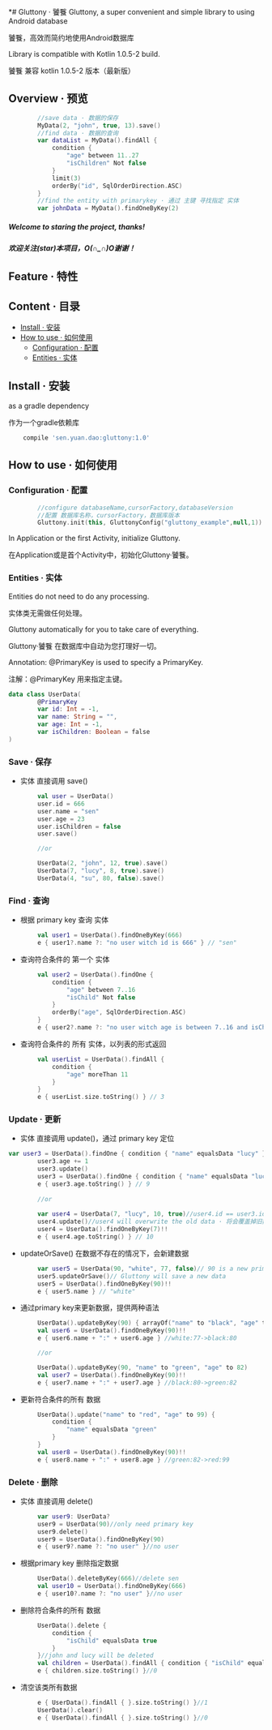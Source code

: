 *# Gluttony · 饕餮
Gluttony, a super convenient and simple library to using Android database

饕餮，高效而简约地使用Android数据库

Library is compatible with Kotlin 1.0.5-2 build.

饕餮 兼容 kotlin 1.0.5-2 版本（最新版）

## Overview · 预览
```kotlin
        //save data · 数据的保存
        MyData(2, "john", true, 13).save()
        //find data · 数据的查询
        var dataList = MyData().findAll {
            condition {
                "age" between 11..27
                "isChildren" Not false
            }
            limit(3)
            orderBy("id", SqlOrderDirection.ASC)
        }
        //find the entity with primarykey · 通过 主键 寻找指定 实体
        var johnData = MyData().findOneByKey(2)
```

##### Welcome to staring the project, thanks!

##### 欢迎关注(star)本项目，O(∩_∩)O谢谢！

## Feature · 特性

## Content · 目录

* [Install · 安装](#install--安装)
* [How to use · 如何使用](#how-to-use--如何使用)
	* [Configuration · 配置](#configuration--配置)
	* [Entities · 实体](#entities--实体)
 

## Install · 安装
as a gradle dependency

作为一个gradle依赖库

```groovy
    compile 'sen.yuan.dao:gluttony:1.0'
```
## How to use · 如何使用

### Configuration · 配置

```kotlin
        //configure databaseName,cursorFactory,databaseVersion 
        //配置 数据库名称，cursorFactory，数据库版本
        Gluttony.init(this, GluttonyConfig("gluttony_example",null,1))
```
In Application or the first Activity, initialize Gluttony. 

在Application或是首个Activity中，初始化Gluttony·饕餮。

### Entities · 实体
Entities do not need to do any processing. 

实体类无需做任何处理。

Gluttony automatically for you to take care of everything. 

Gluttony·饕餮 在数据库中自动为您打理好一切。

Annotation: @PrimaryKey is used to specify a PrimaryKey.

注解：@PrimaryKey 用来指定主键。
```kotlin
data class UserData(
        @PrimaryKey
        var id: Int = -1,
        var name: String = "",
        var age: Int = -1,
        var isChildren: Boolean = false
)
```


### Save · 保存
* 实体 直接调用 save()
```kotlin
        val user = UserData()
        user.id = 666
        user.name = "sen"
        user.age = 23
        user.isChildren = false
        user.save()

        //or

        UserData(2, "john", 12, true).save()
        UserData(7, "lucy", 8, true).save()
        UserData(4, "su", 80, false).save()
```


### Find · 查询
* 根据 primary key 查询 实体
```kotlin
        val user1 = UserData().findOneByKey(666)
        e { user1?.name ?: "no user witch id is 666" } // "sen"
```

* 查询符合条件的 第一个 实体
```kotlin
        val user2 = UserData().findOne {
            condition {
                "age" between 7..16
                "isChild" Not false
            }
            orderBy("age", SqlOrderDirection.ASC)
        }
        e { user2?.name ?: "no user witch age is between 7..16 and isChild is not false" } // "lucy"
```

* 查询符合条件的 所有 实体，以列表的形式返回
```kotlin
        val userList = UserData().findAll {
            condition {
                "age" moreThan 11
            }
        }
        e { userList.size.toString() } // 3
```

### Update · 更新

* 实体 直接调用 update()，通过 primary key 定位
```kotlin
var user3 = UserData().findOne { condition { "name" equalsData "lucy" } }!!
        user3.age += 1
        user3.update()
        user3 = UserData().findOne { condition { "name" equalsData "lucy" } }!!
        e { user3.age.toString() } // 9
        
        //or
        
        var user4 = UserData(7, "lucy", 10, true)//user4.id == user3.id · 注意primary key相同
        user4.update()//user4 will overwrite the old data · 将会覆盖掉旧数据
        user4 = UserData().findOneByKey(7)!!
        e { user4.age.toString() } // 10
```

* updateOrSave() 在数据不存在的情况下，会新建数据
```kotlin
        var user5 = UserData(90, "white", 77, false)// 90 is a new primary key
        user5.updateOrSave()// Gluttony will save a new data
        user5 = UserData().findOneByKey(90)!!
        e { user5.name } // "white"
```

* 通过primary key来更新数据，提供两种语法
```kotlin
        UserData().updateByKey(90) { arrayOf("name" to "black", "age" to 80) }
        val user6 = UserData().findOneByKey(90)!!
        e { user6.name + ":" + user6.age } //white:77->black:80

        //or

        UserData().updateByKey(90, "name" to "green", "age" to 82)
        val user7 = UserData().findOneByKey(90)!!
        e { user7.name + ":" + user7.age } //black:80->green:82
```

* 更新符合条件的所有 数据
```kotlin
        UserData().update("name" to "red", "age" to 99) {
            condition {
                "name" equalsData "green"
            }
        }
        val user8 = UserData().findOneByKey(90)!!
        e { user8.name + ":" + user8.age } //green:82->red:99
```

### Delete · 删除

* 实体 直接调用 delete()
```kotlin
        var user9: UserData?
        user9 = UserData(90)//only need primary key
        user9.delete()
        user9 = UserData().findOneByKey(90)
        e { user9?.name ?: "no user" }//no user
```

* 根据primary key 删除指定数据
```kotlin
        UserData().deleteByKey(666)//delete sen
        val user10 = UserData().findOneByKey(666)
        e { user10?.name ?: "no user" }//no user
```

* 删除符合条件的所有 数据
```kotlin
        UserData().delete {
            condition {
                "isChild" equalsData true
            }
        }//john and lucy will be deleted
        val children = UserData().findAll { condition { "isChild" equalsData true } }
        e { children.size.toString() }//0
```

* 清空该类所有数据
```kotlin
        e { UserData().findAll { }.size.toString() }//1
        UserData().clear()
        e { UserData().findAll { }.size.toString() }//0
```
